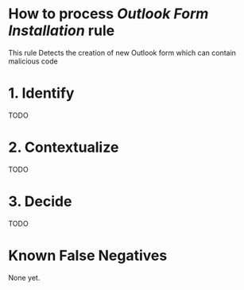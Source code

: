 # How to process *Outlook Form Installation* rule
This rule Detects the creation of new Outlook form which can contain malicious code

# 1. Identify
TODO

# 2. Contextualize
TODO

# 3. Decide
TODO

# Known False Negatives
None yet.
